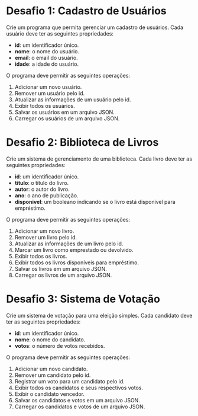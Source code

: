 # Desafio 1: Cadastro de Usuários
Crie um programa que permita gerenciar um cadastro de usuários. Cada usuário deve ter as seguintes propriedades:

- **id**: um identificador único.
- **nome**: o nome do usuário.
- **email**: o email do usuário.
- **idade**: a idade do usuário.

O programa deve permitir as seguintes operações:

1. Adicionar um novo usuário.
2. Remover um usuário pelo id.
3. Atualizar as informações de um usuário pelo id.
4. Exibir todos os usuários.
5. Salvar os usuários em um arquivo JSON.
6. Carregar os usuários de um arquivo JSON.

# Desafio 2: Biblioteca de Livros
Crie um sistema de gerenciamento de uma biblioteca. Cada livro deve ter as seguintes propriedades:

- **id**: um identificador único.
- **titulo**: o título do livro.
- **autor**: o autor do livro.
- **ano**: o ano de publicação.
- **disponivel**: um booleano indicando se o livro está disponível para empréstimo.

O programa deve permitir as seguintes operações:

1. Adicionar um novo livro.
2. Remover um livro pelo id.
3. Atualizar as informações de um livro pelo id.
4. Marcar um livro como emprestado ou devolvido.
5. Exibir todos os livros.
6. Exibir todos os livros disponíveis para empréstimo.
7. Salvar os livros em um arquivo JSON.
8. Carregar os livros de um arquivo JSON.

# Desafio 3: Sistema de Votação
Crie um sistema de votação para uma eleição simples. Cada candidato deve ter as seguintes propriedades:

- **id**: um identificador único.
- **nome**: o nome do candidato.
- **votos**: o número de votos recebidos.

O programa deve permitir as seguintes operações:

1. Adicionar um novo candidato.
2. Remover um candidato pelo id.
3. Registrar um voto para um candidato pelo id.
4. Exibir todos os candidatos e seus respectivos votos.
5. Exibir o candidato vencedor.
6. Salvar os candidatos e votos em um arquivo JSON.
7. Carregar os candidatos e votos de um arquivo JSON.
